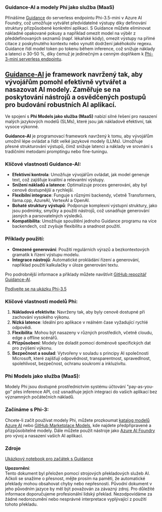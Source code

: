 ### Guidance-AI a modely Phi jako služba (MaaS)
Přinášíme [Guidance](https://github.com/guidance-ai/guidance) do serverless endpointu Phi-3.5-mini v Azure AI Foundry, což umožňuje vytvářet předvídatelné výstupy díky definování struktury přizpůsobené konkrétní aplikaci. S Guidance můžete eliminovat nákladné opakované pokusy a například omezit model na výběr z předdefinovaných seznamů (např. lékařské kódy), omezit výstupy na přímé citace z poskytnutého kontextu nebo vynutit dodržení jakéhokoliv regexu. Guidance řídí model token po tokenu během inference, což snižuje náklady a latenci o 30-50 %, díky čemuž je jedinečným a cenným doplňkem k [Phi-3-mini serverless endpointu](https://aka.ms/try-phi3.5mini).

## [**Guidance-AI**](https://github.com/guidance-ai/guidance) je framework navržený tak, aby vývojářům pomohl efektivně vytvářet a nasazovat AI modely. Zaměřuje se na poskytování nástrojů a osvědčených postupů pro budování robustních AI aplikací.

Ve spojení s **Phi Models jako služba (MaaS)** nabízí silné řešení pro nasazení malých jazykových modelů (SLMs), které jsou jak nákladově efektivní, tak vysoce výkonné.

**Guidance-AI** je programovací framework navržený k tomu, aby vývojářům umožnil lépe ovládat a řídit velké jazykové modely (LLMs). Umožňuje přesné strukturování výstupů, čímž snižuje latenci a náklady ve srovnání s tradičními metodami promptingu nebo fine-tuningu.

### Klíčové vlastnosti Guidance-AI:
- **Efektivní kontrola**: Umožňuje vývojářům ovládat, jak model generuje text, což zajišťuje kvalitní a relevantní výstupy.
- **Snížení nákladů a latence**: Optimalizuje proces generování, aby byl cenově dostupnější a rychlejší.
- **Flexibilní integrace**: Funguje s různými backendy, včetně Transformers, llama.cpp, AzureAI, VertexAI a OpenAI.
- **Bohaté struktury výstupů**: Podporuje komplexní výstupní struktury, jako jsou podmínky, smyčky a použití nástrojů, což usnadňuje generování jasných a parsovatelných výsledků.
- **Kompatibilita**: Umožňuje spouštění jednoho Guidance programu na více backendech, což zvyšuje flexibilitu a snadnost použití.

### Příklady použití:
- **Omezené generování**: Použití regulárních výrazů a bezkontextových gramatik k řízení výstupu modelu.
- **Integrace nástrojů**: Automatické prokládání řízení a generování, například použití kalkulačky v úloze generování textu.

Pro podrobnější informace a příklady můžete navštívit [GitHub repozitář Guidance-AI](https://github.com/guidance-ai/guidance).

[Podívejte se na ukázku Phi-3.5](../../../../../code/01.Introduce/guidance.ipynb)

### Klíčové vlastnosti modelů Phi:
1. **Nákladová efektivita**: Navrženy tak, aby byly cenově dostupné při zachování vysokého výkonu.
2. **Nízká latence**: Ideální pro aplikace v reálném čase vyžadující rychlé odpovědi.
3. **Flexibilita**: Mohou být nasazeny v různých prostředích, včetně cloudu, edge a offline scénářů.
4. **Přizpůsobení**: Modely lze doladit pomocí doménově specifických dat pro zvýšení výkonu.
5. **Bezpečnost a soulad**: Vytvořeny v souladu s principy AI společnosti Microsoft, které zajišťují odpovědnost, transparentnost, spravedlnost, spolehlivost, bezpečnost, ochranu soukromí a inkluzivitu.

### Phi Models jako služba (MaaS):
Modely Phi jsou dostupné prostřednictvím systému účtování "pay-as-you-go" přes inference API, což usnadňuje jejich integraci do vašich aplikací bez významných počátečních nákladů.

### Začínáme s Phi-3:
Chcete-li začít používat modely Phi, můžete prozkoumat [katalog modelů Azure AI](https://ai.azure.com/explore/models) nebo [GitHub Marketplace Models](https://github.com/marketplace/models), kde najdete předpřipravené a přizpůsobitelné modely. Dále můžete použít nástroje jako [Azure AI Foundry](https://ai.azure.com) pro vývoj a nasazení vašich AI aplikací.

### Zdroje
[Ukázkový notebook pro začátek s Guidance](../../../../../code/01.Introduce/guidance.ipynb)

**Upozornění**:  
Tento dokument byl přeložen pomocí strojových překladových služeb AI. Ačkoli se snažíme o přesnost, mějte prosím na paměti, že automatické překlady mohou obsahovat chyby nebo nepřesnosti. Původní dokument v jeho původním jazyce by měl být považován za závazný zdroj. Pro důležité informace doporučujeme profesionální lidský překlad. Nezodpovídáme za žádné nedorozumění nebo nesprávné interpretace vyplývající z použití tohoto překladu.